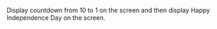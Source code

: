 Display countdown from 10 to 1 on the screen and then display Happy Independence Day on the screen.
